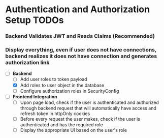 # Authentication and Authorization Setup TODOs

### Backend Validates JWT and Reads Claims (Recommended)
### Display everything, even if user does not have connections, backend realizes it does not have connection and generates authorization link
- [ ] **Backend**
    - [ ] Add user roles to token payload
    - [x] Add roles to user object in the database
    - [ ] Configure authorization roles in SecurityConfig

- [ ] **Frontend Integration**
    - [ ] Upon page load, check if the user is authenticated and authorized through backend request that will
      automatically have access and refresh token in httpOnly cookies
    - [ ] Before every request the user makes, check if the user is authenticated and has the required role
    - [ ] Display the appropriate UI based on the user's role